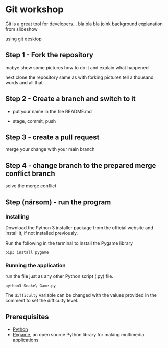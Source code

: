 # Git workshop

Git is a great tool for developers...
bla bla bla joink background explanation from slideshow

using git desktop

## Step 1 - Fork the repository

mabye show some pictures how to do it and explain what happened

next clone the repository same as with forking pictures tell a thousand words and all that

## Step 2 - Create a branch and switch to it

- put your name in the file README.md

- stage, commit, push

## Step 3 - create a pull request

merge your change with your main branch

## Step 4 - change branch to the prepared merge conflict branch 

solve the merge conflict


## Step (närsom) - run the program
### Installing
Download the Python 3 installer package from the official website and install it, if not installed previously.

Run the following in the terminal to install the Pygame library
```
pip3 install pygame
```


### Running the application
run the file just as any other Python script (.py) file.
```
python3 Snake\ Game.py
```

The `difficulty` variable can be changed with the values provided in the comment to set the difficulty level.

## Prerequisites
* [Python](https://www.python.org)
* [Pygame](https://www.pygame.org/wiki/GettingStarted), an open source Python library for making multimedia applications
